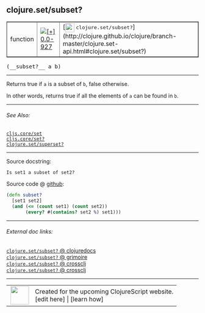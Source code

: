 ## clojure.set/subset?



 <table border="1">
<tr>
<td>function</td>
<td><a href="https://github.com/cljsinfo/cljs-api-docs/tree/0.0-927"><img valign="middle" alt="[+] 0.0-927" title="Added in 0.0-927" src="https://img.shields.io/badge/+-0.0--927-lightgrey.svg"></a> </td>
<td>
[<img height="24px" valign="middle" src="http://i.imgur.com/1GjPKvB.png"> <samp>clojure.set/subset?</samp>](http://clojure.github.io/clojure/branch-master/clojure.set-api.html#clojure.set/subset?)
</td>
</tr>
</table>


 <samp>
(__subset?__ a b)<br>
</samp>

---

Returns true if `a` is a subset of `b`, false otherwise.

In other words, returns true if all the elements of `a` can be found in `b`.

---


###### See Also:

[`cljs.core/set`](cljs.core_set.md)<br>
[`cljs.core/set?`](cljs.core_setQMARK.md)<br>
[`clojure.set/superset?`](clojure.set_supersetQMARK.md)<br>

---


Source docstring:

```
Is set1 a subset of set2?
```


Source code @ [github](https://github.com/clojure/clojurescript/blob/r2814/src/cljs/clojure/set.cljs#L131-L135):

```clj
(defn subset? 
  [set1 set2]
  (and (<= (count set1) (count set2))
       (every? #(contains? set2 %) set1)))
```

<!--
Repo - tag - source tree - lines:

 <pre>
clojurescript @ r2814
└── src
    └── cljs
        └── clojure
            └── <ins>[set.cljs:131-135](https://github.com/clojure/clojurescript/blob/r2814/src/cljs/clojure/set.cljs#L131-L135)</ins>
</pre>

-->

---



###### External doc links:

[`clojure.set/subset?` @ clojuredocs](http://clojuredocs.org/clojure.set/subset_q)<br>
[`clojure.set/subset?` @ grimoire](http://conj.io/store/v1/org.clojure/clojure/1.7.0-beta3/clj/clojure.set/subset%3F/)<br>
[`clojure.set/subset?` @ crossclj](http://crossclj.info/fun/clojure.set/subset%3F.html)<br>
[`clojure.set/subset?` @ crossclj](http://crossclj.info/fun/clojure.set.cljs/subset%3F.html)<br>

---

 <table>
<tr><td>
<img valign="middle" align="right" width="48px" src="http://i.imgur.com/Hi20huC.png">
</td><td>
Created for the upcoming ClojureScript website.<br>
[edit here] | [learn how]
</td></tr></table>

[edit here]:https://github.com/cljsinfo/cljs-api-docs/blob/master/cljsdoc/clojure.set_subsetQMARK.cljsdoc
[learn how]:https://github.com/cljsinfo/cljs-api-docs/wiki/cljsdoc-files

<!--

This information was too distracting to show to readers, but I'll leave it
commented here since it is helpful to:

- pretty-print the data used to generate this document
- and show how to retrieve that data



The API data for this symbol:

```clj
{:description "Returns true if `a` is a subset of `b`, false otherwise.\n\nIn other words, returns true if all the elements of `a` can be found in `b`.",
 :ns "clojure.set",
 :name "subset?",
 :signature ["[a b]"],
 :history [["+" "0.0-927"]],
 :type "function",
 :related ["cljs.core/set" "cljs.core/set?" "clojure.set/superset?"],
 :full-name-encode "clojure.set_subsetQMARK",
 :source {:code "(defn subset? \n  [set1 set2]\n  (and (<= (count set1) (count set2))\n       (every? #(contains? set2 %) set1)))",
          :title "Source code",
          :repo "clojurescript",
          :tag "r2814",
          :filename "src/cljs/clojure/set.cljs",
          :lines [131 135]},
 :full-name "clojure.set/subset?",
 :clj-symbol "clojure.set/subset?",
 :docstring "Is set1 a subset of set2?"}

```

Retrieve the API data for this symbol:

```clj
;; from Clojure REPL
(require '[clojure.edn :as edn])
(-> (slurp "https://raw.githubusercontent.com/cljsinfo/cljs-api-docs/catalog/cljs-api.edn")
    (edn/read-string)
    (get-in [:symbols "clojure.set/subset?"]))
```

-->
